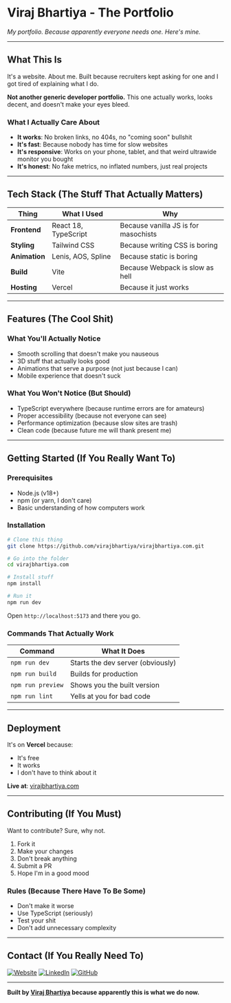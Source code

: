 # Viraj Bhartiya - The Portfolio

_My portfolio. Because apparently everyone needs one. Here's mine._

---

## What This Is

It's a website. About me. Built because recruiters kept asking for one and I got tired of explaining what I do.

**Not another generic developer portfolio.** This one actually works, looks decent, and doesn't make your eyes bleed.

### What I Actually Care About

- **It works**: No broken links, no 404s, no "coming soon" bullshit
- **It's fast**: Because nobody has time for slow websites
- **It's responsive**: Works on your phone, tablet, and that weird ultrawide monitor you bought
- **It's honest**: No fake metrics, no inflated numbers, just real projects

---

## Tech Stack (The Stuff That Actually Matters)

| Thing | What I Used | Why |
|-------|-------------|-----|
| **Frontend** | React 18, TypeScript | Because vanilla JS is for masochists |
| **Styling** | Tailwind CSS | Because writing CSS is boring |
| **Animation** | Lenis, AOS, Spline | Because static is boring |
| **Build** | Vite | Because Webpack is slow as hell |
| **Hosting** | Vercel | Because it just works |

---

## Features (The Cool Shit)

### What You'll Actually Notice
- Smooth scrolling that doesn't make you nauseous
- 3D stuff that actually looks good
- Animations that serve a purpose (not just because I can)
- Mobile experience that doesn't suck

### What You Won't Notice (But Should)
- TypeScript everywhere (because runtime errors are for amateurs)
- Proper accessibility (because not everyone can see)
- Performance optimization (because slow sites are trash)
- Clean code (because future me will thank present me)

---

## Getting Started (If You Really Want To)

### Prerequisites
- Node.js (v18+)
- npm (or yarn, I don't care)
- Basic understanding of how computers work

### Installation

```bash
# Clone this thing
git clone https://github.com/virajbhartiya/virajbhartiya.com.git

# Go into the folder
cd virajbhartiya.com

# Install stuff
npm install

# Run it
npm run dev
```

Open `http://localhost:5173` and there you go.

### Commands That Actually Work

| Command | What It Does |
|---------|--------------|
| `npm run dev` | Starts the dev server (obviously) |
| `npm run build` | Builds for production |
| `npm run preview` | Shows you the built version |
| `npm run lint` | Yells at you for bad code |

---

## Deployment

It's on **Vercel** because:
- It's free
- It works
- I don't have to think about it

**Live at**: [virajbhartiya.com](https://virajbhartiya.com)

---

## Contributing (If You Must)

Want to contribute? Sure, why not.

1. Fork it
2. Make your changes
3. Don't break anything
4. Submit a PR
5. Hope I'm in a good mood

### Rules (Because There Have To Be Some)
- Don't make it worse
- Use TypeScript (seriously)
- Test your shit
- Don't add unnecessary complexity

---

## Contact (If You Really Need To)

[![Website](https://img.shields.io/badge/Website-Portfolio-4A90E2?style=for-the-badge)](https://virajbhartiya.com)
[![LinkedIn](https://img.shields.io/badge/LinkedIn-Connect-0077B5?style=for-the-badge&logo=linkedin)](https://www.linkedin.com/in/virajbhartiya/)
[![GitHub](https://img.shields.io/badge/GitHub-Follow-181717?style=for-the-badge&logo=github)](https://github.com/virajbhartiya)

---

**Built by [Viraj Bhartiya](https://virajbhartiya.com) because apparently this is what we do now.**